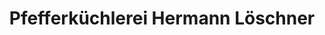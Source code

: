 ---
title: "Pfefferküchlerei Hermann Löschner"
url: /pulsnitz/pfefferkuechlerei-hermann-loeschner/
shop: Bäckerei
---